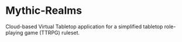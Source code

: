 # Mythic-Realms
Cloud-based Virtual Tabletop application for a simplified tabletop role-playing game (TTRPG) ruleset.
